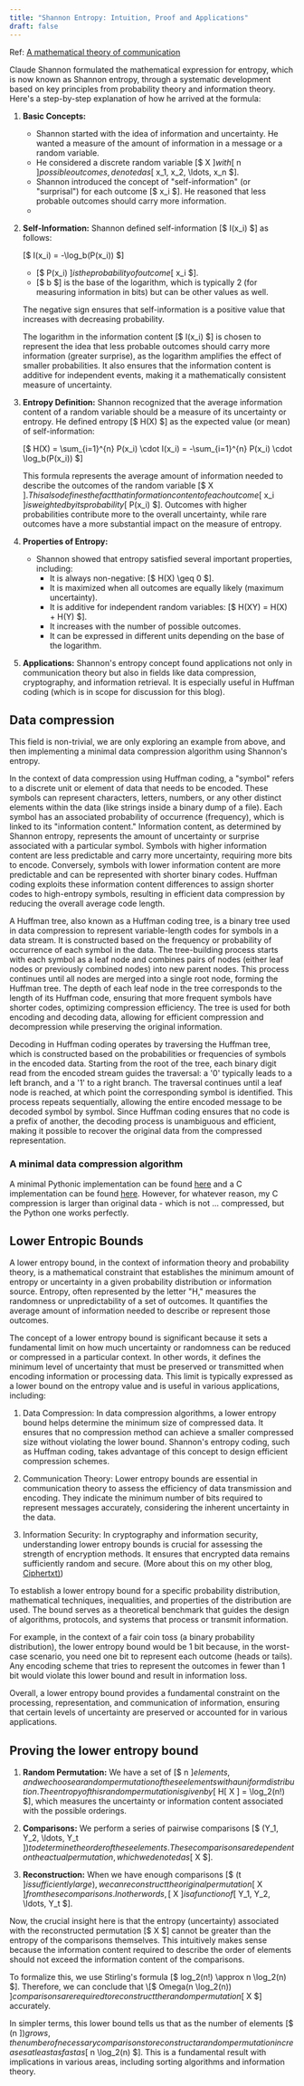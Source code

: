 ```yaml
---
title: "Shannon Entropy: Intuition, Proof and Applications"
draft: false
---
```


Ref: [A mathematical theory of communication](https://people.math.harvard.edu/~ctm/home/text/others/shannon/entropy/entropy.pdf)

Claude Shannon formulated the mathematical expression for entropy, which is now known as Shannon entropy, through a systematic development based on key principles from probability theory and information theory. Here's a step-by-step explanation of how he arrived at the formula:

1. **Basic Concepts:**
   - Shannon started with the idea of information and uncertainty. He wanted a measure of the amount of information in a message or a random variable.
   - He considered a discrete random variable [$ X $] with [$ n $] possible outcomes, denoted as [$ x_1, x_2, \ldots, x_n $].
   - Shannon introduced the concept of "self-information" (or "surprisal") for each outcome [$ x_i $]. He reasoned that less probable outcomes should carry more information.
   - 

2. **Self-Information:** Shannon defined self-information [$ I(x_i) $] as follows:
   
   [$ I(x_i) = -\log_b(P(x_i)) $]

   - [$ P(x_i) $] is the probability of outcome [$ x_i $].
   - [$ b $] is the base of the logarithm, which is typically 2 (for measuring information in bits) but can be other values as well.

   The negative sign ensures that self-information is a positive value that increases with decreasing probability.

   The logarithm in the information content [$ I(x_i) $] is chosen to represent the idea that less probable outcomes should carry more information (greater surprise), as the logarithm amplifies the effect of smaller probabilities. It also ensures that the information content is additive for independent events, making it a mathematically consistent measure of uncertainty.

3. **Entropy Definition:** Shannon recognized that the average information content of a random variable should be a measure of its uncertainty or entropy. He defined entropy [$ H(X) $] as the expected value (or mean) of self-information:

   [$ H(X) = \sum_{i=1}^{n} P(x_i) \cdot I(x_i) = -\sum_{i=1}^{n} P(x_i) \cdot \log_b(P(x_i)) $]

   This formula represents the average amount of information needed to describe the outcomes of the random variable [$ X $]. This also defines the fact that information content of each outcome [$ x_i $] is weighted by its probability [$ P(x_i) $]. Outcomes with higher probabilities contribute more to the overall uncertainty, while rare outcomes have a more substantial impact on the measure of entropy.

4. **Properties of Entropy:**
   - Shannon showed that entropy satisfied several important properties, including:
     - It is always non-negative: [$ H(X) \geq 0 $].
     - It is maximized when all outcomes are equally likely (maximum uncertainty).
     - It is additive for independent random variables: [$ H(XY) = H(X) + H(Y) $].
     - It increases with the number of possible outcomes.
     - It can be expressed in different units depending on the base of the logarithm.

5. **Applications:** Shannon's entropy concept found applications not only in communication theory but also in fields like data compression, cryptography, and information retrieval. It is especially useful in Huffman coding (which is in scope for discussion for this blog).

## Data compression

This field is non-trivial, we are only exploring an example from above, and then implementing a minimal data compression algorithm using Shannon's entropy.

In the context of data compression using Huffman coding, a "symbol" refers to a discrete unit or element of data that needs to be encoded. These symbols can represent characters, letters, numbers, or any other distinct elements within the data (like strings inside a binary dump of a file). Each symbol has an associated probability of occurrence (frequency), which is linked to its "information content." Information content, as determined by Shannon entropy, represents the amount of uncertainty or surprise associated with a particular symbol. Symbols with higher information content are less predictable and carry more uncertainty, requiring more bits to encode. Conversely, symbols with lower information content are more predictable and can be represented with shorter binary codes. Huffman coding exploits these information content differences to assign shorter codes to high-entropy symbols, resulting in efficient data compression by reducing the overall average code length.

A Huffman tree, also known as a Huffman coding tree, is a binary tree used in data compression to represent variable-length codes for symbols in a data stream. It is constructed based on the frequency or probability of occurrence of each symbol in the data. The tree-building process starts with each symbol as a leaf node and combines pairs of nodes (either leaf nodes or previously combined nodes) into new parent nodes. This process continues until all nodes are merged into a single root node, forming the Huffman tree. The depth of each leaf node in the tree corresponds to the length of its Huffman code, ensuring that more frequent symbols have shorter codes, optimizing compression efficiency. The tree is used for both encoding and decoding data, allowing for efficient compression and decompression while preserving the original information.

Decoding in Huffman coding operates by traversing the Huffman tree, which is constructed based on the probabilities or frequencies of symbols in the encoded data. Starting from the root of the tree, each binary digit read from the encoded stream guides the traversal: a '0' typically leads to a left branch, and a '1' to a right branch. The traversal continues until a leaf node is reached, at which point the corresponding symbol is identified. This process repeats sequentially, allowing the entire encoded message to be decoded symbol by symbol. Since Huffman coding ensures that no code is a prefix of another, the decoding process is unambiguous and efficient, making it possible to recover the original data from the compressed representation.

### A minimal data compression algorithm

A minimal Pythonic implementation can be found [here](https://raw.githubusercontent.com/AbhinavMir/toc/main/code/compression/compression.py) and a C implementation can be found [here](https://raw.githubusercontent.com/AbhinavMir/toc/main/code/compression/compression.c). However, for whatever reason, my C compression is larger than original data - which is not ... compressed, but the Python one works perfectly.

## Lower Entropic Bounds

A lower entropy bound, in the context of information theory and probability theory, is a mathematical constraint that establishes the minimum amount of entropy or uncertainty in a given probability distribution or information source. Entropy, often represented by the letter "H," measures the randomness or unpredictability of a set of outcomes. It quantifies the average amount of information needed to describe or represent those outcomes.

The concept of a lower entropy bound is significant because it sets a fundamental limit on how much uncertainty or randomness can be reduced or compressed in a particular context. In other words, it defines the minimum level of uncertainty that must be preserved or transmitted when encoding information or processing data. This limit is typically expressed as a lower bound on the entropy value and is useful in various applications, including:

1. Data Compression: In data compression algorithms, a lower entropy bound helps determine the minimum size of compressed data. It ensures that no compression method can achieve a smaller compressed size without violating the lower bound. Shannon's entropy coding, such as Huffman coding, takes advantage of this concept to design efficient compression schemes.

2. Communication Theory: Lower entropy bounds are essential in communication theory to assess the efficiency of data transmission and encoding. They indicate the minimum number of bits required to represent messages accurately, considering the inherent uncertainty in the data.

3. Information Security: In cryptography and information security, understanding lower entropy bounds is crucial for assessing the strength of encryption methods. It ensures that encrypted data remains sufficiently random and secure. (More about this on my other blog, [Ciphertxt)](https://www.ciphertxt.xyz/introduction/pseudrandom-generators))

To establish a lower entropy bound for a specific probability distribution, mathematical techniques, inequalities, and properties of the distribution are used. The bound serves as a theoretical benchmark that guides the design of algorithms, protocols, and systems that process or transmit information.

For example, in the context of a fair coin toss (a binary probability distribution), the lower entropy bound would be 1 bit because, in the worst-case scenario, you need one bit to represent each outcome (heads or tails). Any encoding scheme that tries to represent the outcomes in fewer than 1 bit would violate this lower bound and result in information loss.

Overall, a lower entropy bound provides a fundamental constraint on the processing, representation, and communication of information, ensuring that certain levels of uncertainty are preserved or accounted for in various applications.

## Proving the lower entropy bound

1. **Random Permutation:** We have a set of [$ n $] elements, and we choose a random permutation of these elements with a uniform distribution. The entropy of this random permutation is given by [$ H[ X ] = \log_2(n!) $], which measures the uncertainty or information content associated with the possible orderings.

2. **Comparisons:** We perform a series of pairwise comparisons [$ (Y_1, Y_2, \ldots, Y_t $]) to determine the order of these elements. These comparisons are dependent on the actual permutation, which we denoted as [$ X $].

3. **Reconstruction:** When we have enough comparisons [$ (t $] is sufficiently large), we can reconstruct the original permutation [$ X $] from these comparisons. In other words, [$ X $] is a function of [$ Y_1, Y_2, \ldots, Y_t $].

Now, the crucial insight here is that the entropy (uncertainty) associated with the reconstructed permutation [$ X $] cannot be greater than the entropy of the comparisons themselves. This intuitively makes sense because the information content required to describe the order of elements should not exceed the information content of the comparisons.

To formalize this, we use Stirling's formula \[$ log_2(n!) \approx n \log_2(n) $]. Therefore, we can conclude that \[$ Omega(n \log_2(n)) $] comparisons are required to reconstruct the random permutation [$ X $] accurately.

In simpler terms, this lower bound tells us that as the number of elements [$ (n $]) grows, the number of necessary comparisons to reconstruct a random permutation increases at least as fast as [$ n \log_2(n) $]. This is a fundamental result with implications in various areas, including sorting algorithms and information theory.